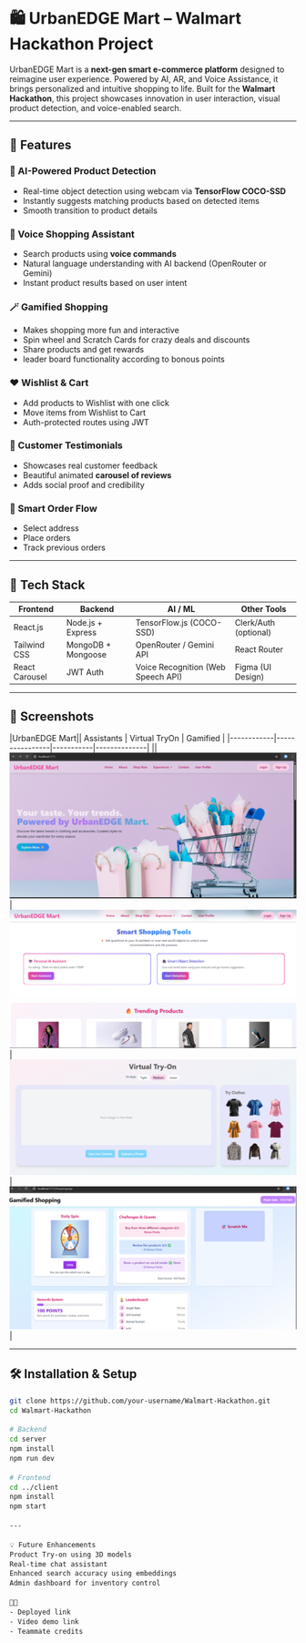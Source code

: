

# 🛍️ UrbanEDGE Mart – Walmart Hackathon Project

UrbanEDGE Mart is a **next-gen smart e-commerce platform** designed to reimagine user experience. Powered by AI, AR, and Voice Assistance, it brings personalized and intuitive shopping to life. Built for the **Walmart Hackathon**, this project showcases innovation in user interaction, visual product detection, and voice-enabled search.

---

## 🚀 Features

### 🤖 AI-Powered Product Detection
- Real-time object detection using webcam via **TensorFlow COCO-SSD**
- Instantly suggests matching products based on detected items
- Smooth transition to product details

### 🧠 Voice Shopping Assistant
- Search products using **voice commands**
- Natural language understanding with AI backend (OpenRouter or Gemini)
- Instant product results based on user intent

### 🪄 Gamified Shopping
- Makes shopping more fun and interactive
- Spin wheel and Scratch Cards for crazy deals and discounts 
- Share products and get rewards 
- leader board functionality according to bonous points

### ❤️ Wishlist & Cart
- Add products to Wishlist with one click
- Move items from Wishlist to Cart
- Auth-protected routes using JWT

### 📝 Customer Testimonials
- Showcases real customer feedback
- Beautiful animated **carousel of reviews**
- Adds social proof and credibility

### 🧾 Smart Order Flow
- Select address
- Place orders
- Track previous orders

---

## 🧰 Tech Stack

| Frontend        | Backend         | AI / ML               | Other Tools        |
|-----------------|------------------|------------------------|--------------------|
| React.js        | Node.js + Express| TensorFlow.js (COCO-SSD)| Clerk/Auth (optional) |
| Tailwind CSS    | MongoDB + Mongoose | OpenRouter / Gemini API| React Router       |
| React Carousel  | JWT Auth         | Voice Recognition (Web Speech API) | Figma (UI Design) |

---



## 📸 Screenshots

|UrbanEDGE Mart|| Assistants | Virtual TryOn | Gamified |
|------------|----------------|-----------|--------------|
||![Urbanedge](./Frontend/public/screenshots/urbanEdge.png)| ![Assistants](./Frontend/public/screenshots/aiAssistants.png) | ![TryOn](./Frontend/public/screenshots/virtualTryOn.png) | ![Gamified](./Frontend/public/screenshots/gamified.png) |

---

## 🛠️ Installation & Setup

```bash
git clone https://github.com/your-username/Walmart-Hackathon.git
cd Walmart-Hackathon

# Backend
cd server
npm install
npm run dev

# Frontend
cd ../client
npm install
npm start

---

💡 Future Enhancements
Product Try-on using 3D models
Real-time chat assistant
Enhanced search accuracy using embeddings
Admin dashboard for inventory control

👨‍💻
- Deployed link
- Video demo link
- Teammate credits 

